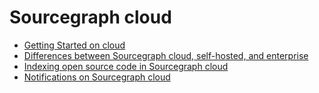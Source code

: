 # Sourcegraph cloud

- [Getting Started on cloud](getting_started_on_cloud.md)
- [Differences between Sourcegraph cloud, self-hosted, and enterprise](cloud_ent_on-prem_comparison.md)
- [Indexing open source code in Sourcegraph cloud](indexing_open_source_code.md)
- [Notifications on Sourcegraph cloud](nofitications_on_cloud.md)
